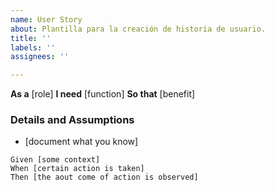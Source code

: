 ```yaml
---
name: User Story
about: Plantilla para la creación de historia de usuario.
title: ''
labels: ''
assignees: ''

---
```


**As a** [role]
**I need** [function]
**So that** [benefit]

### Details and Assumptions
* [document what you know]

```gherkin
Given [some context]
When [certain action is taken]
Then [the aout come of action is observed]
```

